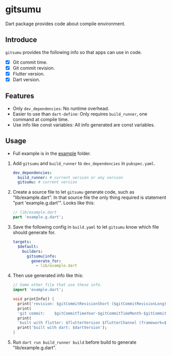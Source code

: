 # gitsumu

Dart package provides code about compile environment.

## Introduce

`gitsumu` provides the following info so that apps can use in code.

* [x] Git commit time.
* [x] Git commit revision.
* [x] Flutter version.
* [x] Dart version.

## Features

* Only `dev_dependencies`: No runtime overhead.
* Easier to use than `dart-define`: Only requires `build_runner`, one command at compile time.
* Use info like const variables: All info generated are const variables.

## Usage

* Full example is in the [example](example) folder.

1. Add `gitsumu` and `build_runner` to `dev_dependencies` in `pubspec.yaml`.
   ``` yaml
   dev_dependencies:
     build_runner: # current version or any version
     gitsumu: # current version
   ```
2. Create a source file to let `gitsumu` generate code, such as "lib/example.dart".
   In that source file the only thing required is statement "part 'example.g.dart'".
   Looks like this:
   ``` dart
   // lib/example.dart
   part 'example.g.dart';
   ```
3. Save the following config in `build.yaml` to let `gitsumu` know which file should generate for.
   ```yaml
   targets:
     $default:
       builders:
         gitsumu|info:
           generate_for:
             - lib/example.dart
   ```
4. Then use generated info like this:
   ```dart
   // Some other file that use these info.
   import 'example.dart';
   
   void printInfo() {
     print('revision: $gitCommitRevisionShort ($gitCommitRevisionLong)');
     print(
     'git commit:    $gitCommitTimeYear-$gitCommitTimeMonth-$gitCommitTimeDay $gitCommitTimeHour:$gitCommitTimeMinute:$gitCommitTimeSecond $gitCommitTimeTimezone}');
     print(
     'built with flutter: $flutterVersion $flutterChannel (framework=$flutterFrameworkRevision engine=$flutterEngineRevision)');
     print('built with dart: $dartVersion');
   }
   ```
5. Run `dart run build_runner build` before build to generate "lib/example.g.dart".
